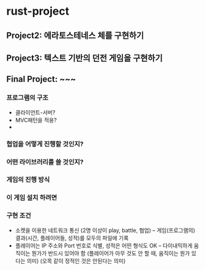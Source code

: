 # rust-project


## Project2: 에라토스테네스 체를 구현하기


## Project3: 텍스트 기반의 던전 게임을 구현하기


## Final Project: ~~~



### 프로그램의 구조

- 클라이언트-서버?
- MVC패턴을 적용?
- 
### 협업을 어떻게 진행할 것인지?

### 어떤 라이브러리를 쓸 것인지?

### 게임의 진행 방식

### 이 게임 설치 하려면 
### 구현 조건
  - 소켓을 이용한 네트워크 통신 (2명 이상이 play, battle, 협업)
  – 게임(프로그램의) 결과(시간, 플레이어들, 성적)를 모두의 파일에 기록
  - 플레이어는 IP 주소와 Port 번호로 식별, 성적은 어떤 형식도 OK
  – 다이내믹하게 움직이는 뭔가가 반드시 있어야 함
    (플레이어가 아무 것도 안 할 때, 움직이는 뭔가 있다는 의미)
    (오목 같이 정적인 것은 안된다는 의미)
